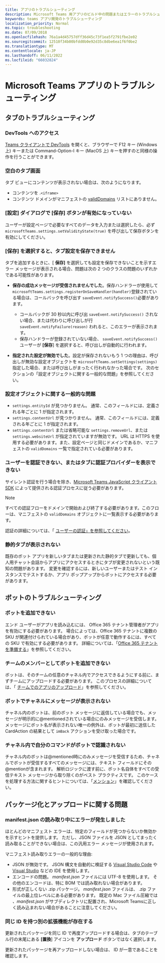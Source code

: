 ```yaml
---
title: アプリのトラブルシューティング
description: Microsoft Teams 用アプリのビルド中の問題またはエラーのトラブルシューティング
keywords: teams アプリ開発のトラブルシューティング
localization_priority: Normal
ms.topic: troubleshooting
ms.date: 07/09/2018
ms.openlocfilehash: 76a1a4d45757dff36d45c73f1ea5f2791fbe2e02
ms.sourcegitcommit: 12510f34b00bfdd0b0e92d35c8dbe6ea1f6f0be2
ms.translationtype: MT
ms.contentlocale: ja-JP
ms.lasthandoff: 06/11/2022
ms.locfileid: "66032824"
---
```

# <a name="troubleshoot-your-microsoft-teams-app"></a>Microsoft Teams アプリのトラブルシューティング

## <a name="troubleshooting-tabs"></a>タブのトラブルシューティング

### <a name="accessing-the-devtools"></a>DevTools へのアクセス

[Teams クライアントで DevTools](~/tabs/how-to/developer-tools.md) を開くと、ブラウザーで F12 キー (Windows 上) キーまたは Command-Option-I キー (MacOS 上) キーを押すのと同様の操作を行うことができます。

### <a name="blank-tab-screen"></a>空白のタブ画面

タブ ビューにコンテンツが表示されない場合は、次のようになります。

* コンテンツを .`<iframe>`
* コンテンツ ドメインがマニフェストの [validDomains](~/resources/schema/manifest-schema.md#validdomains) リストにありません。

### <a name="the-save-button-isnt-enabled-on-the-settings-dialog"></a>[設定] ダイアログで [保存] ボタンが有効になっていない

ユーザーが設定ページで必要なすべてのデータを入力または選択したら、必ず `microsoftTeams.settings.setValidityState(true)` を呼び出して保存ボタンを有効にしてください。

### <a name="the-tab-settings-cant-be-saved-on-selecting-save"></a>[保存] を選択すると、タブ設定を保存できません

タブを追加するときに、[ **保存]** を選択しても設定を保存できないことを示すエラー メッセージが表示される場合、問題は次の 2 つのクラスの問題のいずれかである可能性があります。

* **保存の成功メッセージが受信されませんでした**。保存ハンドラーが使用して `microsoftTeams.settings.registerOnSaveHandler(handler)`登録されている場合は、コールバックを呼び出す `saveEvent.notifySuccess()`必要があります。

  * コールバックが 30 秒以内に呼び出 `saveEvent.notifySuccess()` されない場合、または代わりに呼び出しが行 `saveEvent.notifyFailure(reason)` われると、このエラーが表示されます。
  * 保存ハンドラーが登録されていない場合、 `saveEvent.notifySuccess()` ユーザーが **[保存**] を選択すると、呼び出しが自動的に行われます。

* **指定された設定が無効でした**。設定が保存されないもう 1 つの理由は、呼び出しが無効な設定オブジェクトを `microsoftTeams.setSettings(settings)` 指定した場合、または呼び出しがまったく行われなかった場合です。 次のセクションの「設定オブジェクトに関する一般的な問題」を参照してください。

### <a name="common-problems-with-the-settings-object"></a>設定オブジェクトに関する一般的な問題

* `settings.entityId` が見つかりません。 通常、このフィールドには、定義される年ごとに 1 が指定されます。
* `settings.contentUrl` が見つかりません。 通常、このフィールドには、定義される年ごとに 1 が指定されます。
* `settings.contentUrl` または省略可能な `settings.removeUrl`、または `settings.websiteUrl` が指定されていますが無効です。 URL は HTTPS を使用する必要があります。また、設定ページと同じドメインであるか、マニフェストの `validDomains` 一覧で指定されている必要があります。

### <a name="cant-authenticate-the-user-or-display-your-auth-provider-in-your-tab"></a>ユーザーを認証できない、またはタブに認証プロバイダーを表示できない

サイレント認証を行う場合を除き、[Microsoft Teams JavaScript クライアント SDK](/javascript/api/overview/msteams-client) によって提供される認証プロセスに従う必要があります。

> [!NOTE]
>すべての認証フローをドメインで開始および終了する必要があります。このフローは、マニフェストの `validDomains` オブジェクトに一覧表示する必要があります。

認証の詳細については、「 [ユーザーの認証」を参照してください](~/concepts/authentication/authentication.md)。

### <a name="static-tabs-not-showing-up"></a>静的タブが表示されない

既存のボット アプリを新しいタブまたは更新された静的タブで更新しても、個人用チャット会話からアプリにアクセスするときにタブが変更されないという既知の問題があります。  変更を確認するには、新しいユーザーまたはテスト インスタンスでテストするか、アプリ ポップアップからボットにアクセスする必要があります。

## <a name="troubleshooting-bots"></a>ボットのトラブルシューティング

### <a name="cant-add-my-bot"></a>ボットを追加できない

エンド ユーザーがアプリを読み込むには、 Office 365 テナント管理者がアプリを有効にする必要があります。 場合によっては、Office 365 テナントに複数の SKU が関連付けられている場合があり、ボットが任意で動作するには、すべての SKU で有効にする必要があります。 詳細については、「[Office 365 テナントを準備する](~/concepts/build-and-test/prepare-your-o365-tenant.md)」を参照してください。

### <a name="cant-add-bot-as-a-member-of-a-team"></a>チームのメンバーとしてボットを追加できない

ボットは、そのチームの任意のチャネル内でアクセスできるようにする前に、まずチームにアップロードする必要があります。 このプロセスの詳細については、「 [チームでのアプリのアップロード](~/concepts/deploy-and-publish/apps-upload.md)」を参照してください。

### <a name="my-bot-doesnt-get-my-message-in-a-channel"></a>ボットでチャネルにメッセージが表示されない

チャネル内のボットは、前のボット メッセージに返信している場合でも、メッセージが明示的に@mentionedされている場合にのみメッセージを受信します。 メッセージにボット名が表示されない唯一の例外は、ボットが最初に送信した CardAction の結果として `imBack` アクションを受け取った場合です。

### <a name="my-bot-doesnt-understand-my-commands-when-in-a-channel"></a>チャネル内で自分のコマンドがボットで認識されない

チャネル内のボットは@mentioned時にのみメッセージを受信するため、チャネルでボットが受信するすべてのメッセージには、テキスト フィールドにその@mentionが含まれます。 解析ロジックに渡す前に、ボット名自体をすべての受信テキスト メッセージから取り除くのがベスト プラクティスです。 このケースを処理する方法に関するヒントについては、「[メンション](../bots/how-to/conversations/channel-and-group-conversations.md#work-with-mentions)」を確認してください。

## <a name="issues-with-packaging-and-uploading"></a>パッケージ化とアップロードに関する問題

### <a name="error-while-reading-manifestjson"></a>manifest.json の読み取り中にエラーが発生しました

ほとんどのマニフェスト エラーは、特定のフィールドが見つからないか無効かを示すヒントを提供します。 ただし、JSON ファイルを JSON としてまったく読み取ることができない場合は、この汎用エラー メッセージが使用されます。

マニフェスト読み取りエラーの一般的な理由:

* JSON が無効です。 JSON 構文を自動的に検証する [Visual Studio Code](https://code.visualstudio.com) や [Visual Studio](https://www.visualstudio.com/vs/) などの IDE を使用します。
* エンコードの問題。 *manifest.json* ファイルには UTF-8 を使用します。 その他のエンコードは、特に BOM では読み取れない場合があります。
* 形式が正しくない .zip パッケージ。 *manifest.json* ファイルは、 .zip ファイルの最上位レベルにある必要があります。 既定の Mac ファイル圧縮では *、manifest.json* がサブディレクトリに配置され、Microsoft Teamsに正しく読み込まれない場合があることに注意してください。

### <a name="another-extension-with-same-id-exists"></a>同じ ID を持つ別の拡張機能が存在する

更新されたパッケージを同じ ID で再度アップロードする場合は、タブのテーブル行の末尾にある **[置換**] アイコンを **アップロード** ボタンではなく選択します。

更新されたパッケージを再アップロードしない場合は、 ID が一意であることを確認します。
